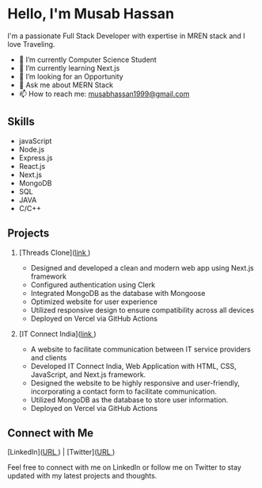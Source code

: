 # Hello, I'm Musab Hassan

I'm a passionate Full Stack Developer with expertise in MREN stack and I love Traveling.

- 🔭 I’m currently Computer Science Student
- 🌱 I’m currently learning Next.js
- 👯 I’m looking for an Opportunity
- 💬 Ask me about MERN Stack
- 📫 How to reach me: musabhassan1999@gmail.com
  
## Skills

- javaScript
- Node.js
- Express.js
- React.js
- Next.js
- MongoDB
- SQL
- JAVA
- C/C++

## Projects

1. [Threads Clone]([link ](https://threads-musab.vercel.app/))
   
   - Designed and developed a clean and modern web app using Next.js framework
   - Configured authentication using Clerk
   - Integrated MongoDB as the database with Mongoose
   - Optimized website for user experience
   - Utilized responsive design to ensure compatibility across all devices
   - Deployed on Vercel via GitHub Actions

2. [IT Connect India]([link ](https://itconnectindia.com/))
   
   - A website to facilitate communication between IT service providers and clients
   - Developed IT Connect India, Web Application with HTML, CSS, JavaScript, and Next.js framework.
   - Designed the website to be highly responsive and user-friendly, incorporating a contact form to facilitate communication.
   - Utilized MongoDB as the database to store user information.
   - Deployed on Vercel via GitHub Actions

## Connect with Me

[LinkedIn]([URL ](https://www.linkedin.com/in/musab0712/)) | [Twitter]([URL ](https://twitter.com/musab0712))

Feel free to connect with me on LinkedIn or follow me on Twitter to stay updated with my latest projects and thoughts.
